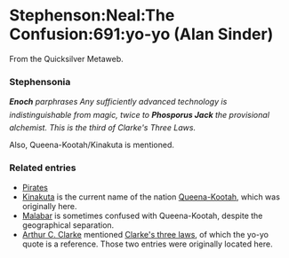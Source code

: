 
# Stephenson:Neal:The Confusion:691:yo-yo (Alan Sinder)

From the Quicksilver Metaweb.

### Stephensonia


 ***Enoch** parphrases Any sufficiently advanced technology is indistinguishable from magic, twice to **Phosporus Jack** the provisional alchemist. This is the third of Clarke's Three Laws.*

Also, Queena-Kootah/Kinakuta is mentioned.

### Related entries


* [Pirates](/pirates)
* [Kinakuta](/kinakuta) is the current name of the nation [Queena-Kootah](/queena-kootah), which was originally here.
* [Malabar](/malabar) is sometimes confused with Queena-Kootah, despite the geographical separation.
* [Arthur C. Clarke](/arthur-c-clarke) mentioned [Clarke's three laws](/clarke-s-three-laws), of which the yo-yo quote is a reference. Those two entries were originally located here.
